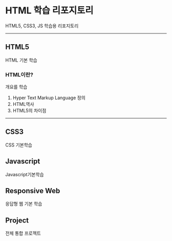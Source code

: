 # HTML 학습 리포지토리
HTML5, CSS3, JS 학습용 리포지토리

-------------------------------
## HTML5
HTML 기본 학습

### HTML이란?
개요를 학습
1. Hyper Text Markup Language 정의
2. HTML역사
3. HTML5의 차이점
-------------------------------
## CSS3
CSS 기본학습

## Javascript
Javascript기본학습

## Responsive Web
응답형 웹 기본 학습

## Project
전체 통합 프로젝트

